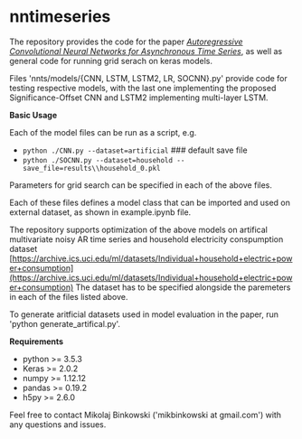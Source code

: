 # nntimeseries

The repository provides the code for the paper  [*Autoregressive Convolutional 
Neural Networks for Asynchronous Time Series*](https://arxiv.org/abs/1703.04122), as well as general code for running grid serach on keras models. 

Files 'nnts/models/{CNN, LSTM, LSTM2, LR, SOCNN}.py' provide code for testing 
respective models, with the last one implementing the proposed 
Significance-Offset CNN and LSTM2 implementing multi-layer LSTM.

**Basic Usage**

Each of the model files can be run as a script, e.g.
- `python ./CNN.py --dataset=artificial`   ### default save file 
-	`python ./SOCNN.py --dataset=household --save_file=results\\household_0.pkl`

Parameters for grid search can be specified in each of the above 
files. 

Each of these files defines a model class that can be imported and used on external dataset, as shown in example.ipynb file.

The repository supports optimization of the above models on artifical 
multivariate noisy AR time series and household electricity conspumption 
dataset
[https://archive.ics.uci.edu/ml/datasets/Individual+household+electric+power+consumption](https://archive.ics.uci.edu/ml/datasets/Individual+household+electric+power+consumption)
The dataset has to be specified alongside the paremeters in each of 
the files listed above. 

To generate aritficial datasets used in model evaluation in the paper, run 'python generate_artifical.py'.

**Requirements**
- python   >= 3.5.3
- Keras    >= 2.0.2
- numpy    >= 1.12.12
- pandas   >= 0.19.2
- h5py     >= 2.6.0

Feel free to contact Mikolaj Binkowski ('mikbinkowski at gmail.com') with any 
questions and issues.
